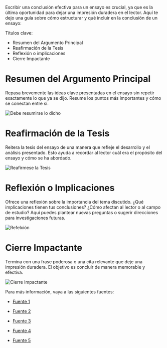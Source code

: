 Escribir una conclusión efectiva para un ensayo es crucial, ya que es la última oportunidad para dejar una impresión duradera en el lector. Aquí te dejo una guía sobre cómo estructurar y qué incluir en la conclusión de un ensayo:

Títulos clave:

- Resumen del Argumento Principal
- Reafirmación de la Tesis
- Reflexión o implicaciones
- Cierre Impactante

# Resumen del Argumento Principal

Repasa brevemente las ideas clave presentadas en el ensayo sin repetir exactamente lo que ya se dijo. Resume los puntos más importantes y cómo se conectan entre sí.

![Debe resumirse lo dicho](https://expertouniversitario.es/wp-content/uploads/2024/03/Que-es-un-Resumen-800x450.jpg
)

# Reafirmación de la Tesis

Reitera la tesis del ensayo de una manera que refleje el desarrollo y el análisis presentado. Esto ayuda a recordar al lector cuál era el propósito del ensayo y cómo se ha abordado.

![Reafirmese la Tesis](https://image.slidesharecdn.com/laargumentacionpower2-120425090838-phpapp02/85/La-argumentacion-12-638.jpg)

# Reflexión o Implicaciones

Ofrece una reflexión sobre la importancia del tema discutido. ¿Qué implicaciones tienen tus conclusiones? ¿Cómo afectan al lector o al campo de estudio? Aquí puedes plantear nuevas preguntas o sugerir direcciones para investigaciones futuras.

![Refelxión](https://pymstatic.com/10697/conversions/frases-de-reflexion-wide_webp.webp )

# Cierre Impactante

Termina con una frase poderosa o una cita relevante que deje una impresión duradera. El objetivo es concluir de manera memorable y efectiva.

![Cierre Impactante](https://img.freepik.com/vector-premium/impactante-mujer-gafas-dice-omg-boca-cerrada-manos-falling-down-money-pop-art-comic-style_113655-684.jpg?w=826)

Para más información, vaya a las siguientes fuentes:

- [Fuente 1](https://rockcontent.com/es/blog/como-escribir-una-conclusion/)

- [Fuente 2](https://www.mundodeportivo.com/uncomo/educacion/articulo/como-hacer-una-conclusion-de-un-ensayo-48863.html)

- [Fuente 3](https://expertouniversitario.es/blog/conclusion-de-un-ensayo/)

- [Fuente 4](http://comunicacionacademica.uc.cl/images/recursos/espanol/escritura/recurso_en_pdf_extenso/17_Como_elaborar_una_conclusion.pdf)

- [Fuente 5](https://aprobare.es/como-se-escribe/conclusion-de-un-ensayo/)

